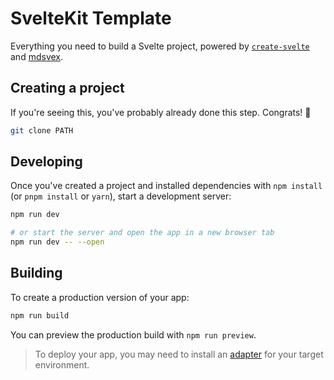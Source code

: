 # SvelteKit Template

Everything you need to build a Svelte project, powered by [`create-svelte`](https://github.com/sveltejs/kit/tree/master/packages/create-svelte) and [mdsvex](https://github.com/pngwn/MDsveX/tree/master/packages/site/src/components).

## Creating a project

If you're seeing this, you've probably already done this step. Congrats! 🎉

```bash
git clone PATH
```

## Developing

Once you've created a project and installed dependencies with `npm install` (or `pnpm install` or `yarn`), start a development server:

```bash
npm run dev

# or start the server and open the app in a new browser tab
npm run dev -- --open
```

## Building

To create a production version of your app:

```bash
npm run build
```

You can preview the production build with `npm run preview`.

> To deploy your app, you may need to install an [adapter](https://kit.svelte.dev/docs/adapters) for your target environment.
